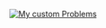 [![My custom Problems](https://img.shields.io/badge/Live-Demo-blue?style=for-the-badge)]([https://yourwebsite.com](https://codeforces.com/gym/611799/problems))
